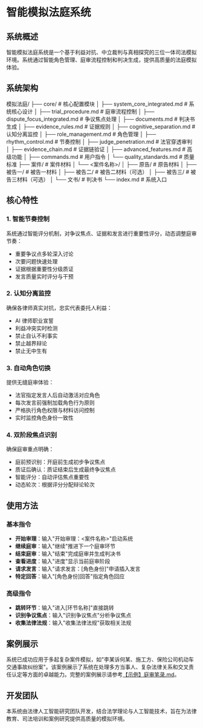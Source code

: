 # 智能模拟法庭系统

## 系统概述

智能模拟法庭系统是一个基于利益对抗、中立裁判与真相探究的三位一体司法模拟环境。系统通过智能角色管理、庭审流程控制和判决生成，提供高质量的法庭模拟体验。

## 系统架构

模拟法庭/
├── core/ # 核心配置模块
│ ├── system_core_integrated.md # 系统核心设计
│ ├── trial_procedure.md # 庭审流程控制
│ ├── dispute_focus_integrated.md # 争议焦点处理
│ ├── documents.md # 判决书生成
│ ├── evidence_rules.md # 证据规则
│ ├── cognitive_separation.md # 认知分离监控
│ ├── role_management.md # 角色管理
│ ├── rhythm_control.md # 节奏控制
│ ├── judge_penetration.md # 法官穿透审判
│ ├── evidence_chain.md # 证据链验证
│ ├── advanced_features.md # 高级功能
│ ├── commands.md # 用户指令
│ └── quality_standards.md # 质量标准
├── 案件/ # 案件材料
│ └── <案件名称>/
│ ├── 原告/ # 原告材料
│ ├── 被告一/ # 被告一材料
│ ├── 被告二/ # 被告二材料（可选）
│ ├── 被告三/ # 被告三材料（可选）
│ └── 文书/ # 判决书
└── index.md # 系统入口

## 核心特性

### 1. 智能节奏控制

系统通过智能评分机制，对争议焦点、证据和发言进行重要性评分，动态调整庭审节奏：

- 重要争议点多轮深入讨论
- 次要问题快速处理
- 证据根据重要性分级质证
- 发言质量实时评分与干预

### 2. 认知分离监控

确保各律师真实对抗，忠实代表委托人利益：

- AI 律师职业宣誓
- 利益冲突实时检测
- 禁止自认不利事实
- 禁止越界辩论
- 禁止无中生有

### 3. 自动角色切换

提供无缝庭审体验：

- 法官指定发言人后自动激活对应角色
- 每次发言前强制加载角色行为原则
- 严格执行角色权限与材料访问控制
- 实时监控角色身份一致性

### 4. 双阶段焦点识别

确保庭审重点明确：

- 庭前预识别：开庭前生成初步争议焦点
- 质证后确认：质证结束后生成最终争议焦点
- 智能评分：自动评估焦点重要性
- 动态轮次：根据评分分配辩论轮次

## 使用方法

### 基本指令

- **开始审理**：输入"开始审理：<案件名称>"启动系统
- **继续庭审**：输入"继续"推进下一个庭审环节
- **结束庭审**：输入"结束"完成庭审并生成判决书
- **查看进度**：输入"进度"显示当前庭审阶段
- **请求发言**：输入"请求发言：[角色身份]"申请插入发言
- **特定回答**：输入"[角色身份]回答"指定角色回应

### 高级指令

- **跳转环节**：输入"进入[环节名称]"直接跳转
- **识别争议焦点**：输入"识别争议焦点"分析争议焦点
- **收集法律法规**：输入"收集法律法规"获取相关法规

## 案例展示

系统已成功应用于多起复杂案件模拟，如"李某诉何某、施工方、保险公司机动车交通事故纠纷案"。该案例展示了系统在处理多方当事人、复杂法律关系和交叉责任认定等方面的卓越能力。完整的案例展示请参考[【示例】庭审笔录.md](./【示例】庭审笔录.md)。

## 开发团队

本系统由法律人工智能研究团队开发，结合法学理论与人工智能技术，旨在为法律教育、司法培训和案例研究提供高质量的模拟环境。
